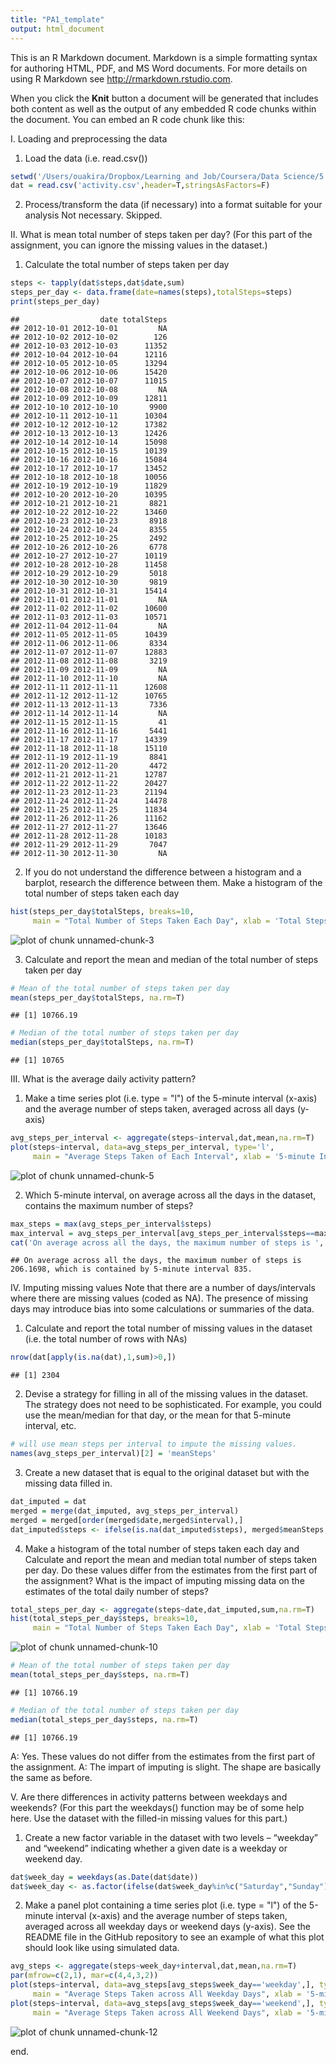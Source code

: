 ```yaml
---
title: "PA1_template"
output: html_document
---
```


This is an R Markdown document. Markdown is a simple formatting syntax for authoring HTML, PDF, and MS Word documents. For more details on using R Markdown see <http://rmarkdown.rstudio.com>.

When you click the **Knit** button a document will be generated that includes both content as well as the output of any embedded R code chunks within the document. You can embed an R code chunk like this:


I. Loading and preprocessing the data
1. Load the data (i.e. read.csv())

```r
setwd('/Users/ouakira/Dropbox/Learning and Job/Coursera/Data Science/5. Reproducible Research/Assignment')
dat = read.csv('activity.csv',header=T,stringsAsFactors=F)
```

2. Process/transform the data (if necessary) into a format suitable for your analysis
Not necessary. Skipped. 

II. What is mean total number of steps taken per day?
(For this part of the assignment, you can ignore the missing values in the dataset.)

1. Calculate the total number of steps taken per day

```r
steps <- tapply(dat$steps,dat$date,sum)
steps_per_day <- data.frame(date=names(steps),totalSteps=steps)
print(steps_per_day)
```

```
##                  date totalSteps
## 2012-10-01 2012-10-01         NA
## 2012-10-02 2012-10-02        126
## 2012-10-03 2012-10-03      11352
## 2012-10-04 2012-10-04      12116
## 2012-10-05 2012-10-05      13294
## 2012-10-06 2012-10-06      15420
## 2012-10-07 2012-10-07      11015
## 2012-10-08 2012-10-08         NA
## 2012-10-09 2012-10-09      12811
## 2012-10-10 2012-10-10       9900
## 2012-10-11 2012-10-11      10304
## 2012-10-12 2012-10-12      17382
## 2012-10-13 2012-10-13      12426
## 2012-10-14 2012-10-14      15098
## 2012-10-15 2012-10-15      10139
## 2012-10-16 2012-10-16      15084
## 2012-10-17 2012-10-17      13452
## 2012-10-18 2012-10-18      10056
## 2012-10-19 2012-10-19      11829
## 2012-10-20 2012-10-20      10395
## 2012-10-21 2012-10-21       8821
## 2012-10-22 2012-10-22      13460
## 2012-10-23 2012-10-23       8918
## 2012-10-24 2012-10-24       8355
## 2012-10-25 2012-10-25       2492
## 2012-10-26 2012-10-26       6778
## 2012-10-27 2012-10-27      10119
## 2012-10-28 2012-10-28      11458
## 2012-10-29 2012-10-29       5018
## 2012-10-30 2012-10-30       9819
## 2012-10-31 2012-10-31      15414
## 2012-11-01 2012-11-01         NA
## 2012-11-02 2012-11-02      10600
## 2012-11-03 2012-11-03      10571
## 2012-11-04 2012-11-04         NA
## 2012-11-05 2012-11-05      10439
## 2012-11-06 2012-11-06       8334
## 2012-11-07 2012-11-07      12883
## 2012-11-08 2012-11-08       3219
## 2012-11-09 2012-11-09         NA
## 2012-11-10 2012-11-10         NA
## 2012-11-11 2012-11-11      12608
## 2012-11-12 2012-11-12      10765
## 2012-11-13 2012-11-13       7336
## 2012-11-14 2012-11-14         NA
## 2012-11-15 2012-11-15         41
## 2012-11-16 2012-11-16       5441
## 2012-11-17 2012-11-17      14339
## 2012-11-18 2012-11-18      15110
## 2012-11-19 2012-11-19       8841
## 2012-11-20 2012-11-20       4472
## 2012-11-21 2012-11-21      12787
## 2012-11-22 2012-11-22      20427
## 2012-11-23 2012-11-23      21194
## 2012-11-24 2012-11-24      14478
## 2012-11-25 2012-11-25      11834
## 2012-11-26 2012-11-26      11162
## 2012-11-27 2012-11-27      13646
## 2012-11-28 2012-11-28      10183
## 2012-11-29 2012-11-29       7047
## 2012-11-30 2012-11-30         NA
```

2. If you do not understand the difference between a histogram and a barplot, research the difference between them. Make a histogram of the total number of steps taken each day

```r
hist(steps_per_day$totalSteps, breaks=10, 
     main = "Total Number of Steps Taken Each Day", xlab = 'Total Steps Taken Each Day')
```

![plot of chunk unnamed-chunk-3](figure/unnamed-chunk-3-1.png) 

3. Calculate and report the mean and median of the total number of steps taken per day

```r
# Mean of the total number of steps taken per day
mean(steps_per_day$totalSteps, na.rm=T)
```

```
## [1] 10766.19
```

```r
# Median of the total number of steps taken per day
median(steps_per_day$totalSteps, na.rm=T)
```

```
## [1] 10765
```

III. What is the average daily activity pattern?

1. Make a time series plot (i.e. type = "l") of the 5-minute interval (x-axis) and the average number of steps taken, averaged across all days (y-axis)

```r
avg_steps_per_interval <- aggregate(steps~interval,dat,mean,na.rm=T)
plot(steps~interval, data=avg_steps_per_interval, type='l',
     main = "Average Steps Taken of Each Interval", xlab = '5-minute Interval',ylab='Average Steps')
```

![plot of chunk unnamed-chunk-5](figure/unnamed-chunk-5-1.png) 

2. Which 5-minute interval, on average across all the days in the dataset, contains the maximum number of steps?

```r
max_steps = max(avg_steps_per_interval$steps)
max_interval = avg_steps_per_interval[avg_steps_per_interval$steps==max_steps,'interval']
cat('On average across all the days, the maximum number of steps is ', max_steps, ', which is contained by 5-minute interval ', max_interval,'.', sep = "")
```

```
## On average across all the days, the maximum number of steps is 206.1698, which is contained by 5-minute interval 835.
```

IV. Imputing missing values
Note that there are a number of days/intervals where there are missing values (coded as NA). The presence of missing days may introduce bias into some calculations or summaries of the data.

1. Calculate and report the total number of missing values in the dataset (i.e. the total number of rows with NAs)

```r
nrow(dat[apply(is.na(dat),1,sum)>0,])
```

```
## [1] 2304
```

2. Devise a strategy for filling in all of the missing values in the dataset. The strategy does not need to be sophisticated. For example, you could use the mean/median for that day, or the mean for that 5-minute interval, etc.

```r
# will use mean steps per interval to impute the missing values. 
names(avg_steps_per_interval)[2] = 'meanSteps'
```

3. Create a new dataset that is equal to the original dataset but with the missing data filled in.

```r
dat_imputed = dat
merged = merge(dat_imputed, avg_steps_per_interval)
merged = merged[order(merged$date,merged$interval),]
dat_imputed$steps <- ifelse(is.na(dat_imputed$steps), merged$meanSteps, dat_imputed$steps)
```

4. Make a histogram of the total number of steps taken each day and Calculate and report the mean and median total number of steps taken per day. Do these values differ from the estimates from the first part of the assignment? What is the impact of imputing missing data on the estimates of the total daily number of steps?

```r
total_steps_per_day <- aggregate(steps~date,dat_imputed,sum,na.rm=T)
hist(total_steps_per_day$steps, breaks=10, 
     main = "Total Number of Steps Taken Each Day", xlab = 'Total Steps Taken Each Day')
```

![plot of chunk unnamed-chunk-10](figure/unnamed-chunk-10-1.png) 

```r
# Mean of the total number of steps taken per day
mean(total_steps_per_day$steps, na.rm=T)
```

```
## [1] 10766.19
```

```r
# Median of the total number of steps taken per day
median(total_steps_per_day$steps, na.rm=T)
```

```
## [1] 10766.19
```
A: Yes. These values do not differ from the estimates from the first part of the assignment. 
A: The impart of imputing is slight. The shape are basically the same as before. 


V. Are there differences in activity patterns between weekdays and weekends?
(For this part the weekdays() function may be of some help here. Use the dataset with the filled-in missing values for this part.)

1. Create a new factor variable in the dataset with two levels – “weekday” and “weekend” indicating whether a given date is a weekday or weekend day.

```r
dat$week_day = weekdays(as.Date(dat$date))
dat$week_day <- as.factor(ifelse(dat$week_day%in%c("Saturday","Sunday"),'weekend','weekday'))
```

2. Make a panel plot containing a time series plot (i.e. type = "l") of the 5-minute interval (x-axis) and the average number of steps taken, averaged across all weekday days or weekend days (y-axis). See the README file in the GitHub repository to see an example of what this plot should look like using simulated data.

```r
avg_steps <- aggregate(steps~week_day+interval,dat,mean,na.rm=T)
par(mfrow=c(2,1), mar=c(4,4,3,2))
plot(steps~interval, data=avg_steps[avg_steps$week_day=='weekday',], type='l',col='red',
     main = "Average Steps Taken across All Weekday Days", xlab = '5-minute Interval',ylab='Average Steps')
plot(steps~interval, data=avg_steps[avg_steps$week_day=='weekend',], type='l',col='steelblue',
     main = "Average Steps Taken across All Weekend Days", xlab = '5-minute Interval',ylab='Average Steps')
```

![plot of chunk unnamed-chunk-12](figure/unnamed-chunk-12-1.png) 


end. 
